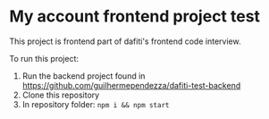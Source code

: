 # My account frontend project test

This project is frontend part of dafiti's frontend code interview.

To run this project:

1. Run the backend project found in https://github.com/guilhermependezza/dafiti-test-backend
1. Clone this repository
1. In repository folder: `npm i && npm start`
